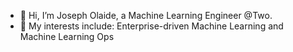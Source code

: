 - 👋 Hi, I’m Joseph Olaide, a Machine Learning Engineer @Two.
- 👀 My interests include: Enterprise-driven Machine Learning and Machine Learning Ops
